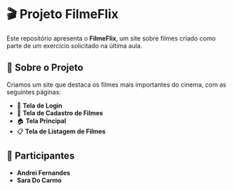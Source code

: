 # 🎬 Projeto FilmeFlix

Este repositório apresenta o **FilmeFlix**, um site sobre filmes criado como parte de um exercício solicitado na última aula.

## 🍿 Sobre o Projeto

Criamos um site que destaca os filmes mais importantes do cinema, com as seguintes páginas:

- 🔐 **Tela de Login**
- 🎥 **Tela de Cadastro de Filmes**
- 🏠 **Tela Principal**
- 📋 **Tela de Listagem de Filmes**

## 👥 Participantes
- **Andrei Fernandes**
- **Sara Do Carmo**

